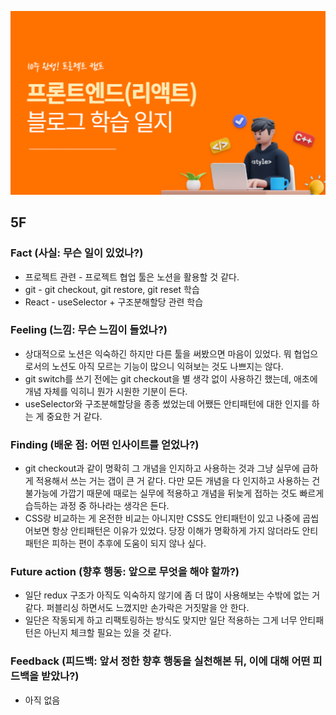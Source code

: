 ![img_learning_log.png](../assets/img_learning_log.png)

## 5F

### Fact (사실: 무슨 일이 있었나?)

- 프로젝트 관련 - 프로젝트 협업 툴은 노션을 활용할 것 같다.
- git - git checkout, git restore, git reset 학습
- React - useSelector + 구조분해할당 관련 학습

### Feeling (느낌: 무슨 느낌이 들었나?)

- 상대적으로 노션은 익숙하긴 하지만 다른 툴을 써봤으면 마음이 있었다. 뭐 협업으로서의 노션도 아직 모르는 기능이 많으니 익혀보는 것도 나쁘지는 않다.
- git switch를 쓰기 전에는 git checkout을 별 생각 없이 사용하긴 했는데, 애초에 개념 자체를 익히니 뭔가 시원한 기분이 든다.
- useSelector와 구조분해할당을 종종 썼었는데 어쨌든 안티패턴에 대한 인지를 하는 게 중요한 거 같다.

### Finding (배운 점: 어떤 인사이트를 얻었나?)

- git checkout과 같이 명확히 그 개념을 인지하고 사용하는 것과 그냥 실무에 급하게 적용해서 쓰는 거는 갭이 큰 거 같다. 다만 모든 개념을 다 인지하고 사용하는 건 불가능에 가깝기 때문에 때로는 실무에 적용하고 개념을 뒤늦게 접하는 것도 빠르게 습득하는 과정 중 하나라는 생각은 든다.
- CSS랑 비교하는 게 온전한 비교는 아니지만 CSS도 안티패턴이 있고 나중에 곱씹어보면 항상 안티패턴은 이유가 있었다. 당장 이해가 명확하게 가지 않더라도 안티패턴은 피하는 편이 추후에 도움이 되지 않나 싶다.

### Future action (향후 행동: 앞으로 무엇을 해야 할까?)

- 일단 redux 구조가 아직도 익숙하지 않기에 좀 더 많이 사용해보는 수밖에 없는 거 같다. 퍼블리싱 하면서도 느꼈지만 손가락은 거짓말을 안 한다.
- 일단은 작동되게 하고 리팩토링하는 방식도 맞지만 일단 적용하는 그게 너무 안티패턴은 아닌지 체크할 필요는 있을 것 같다.

### Feedback (피드백: 앞서 정한 향후 행동을 실천해본 뒤, 이에 대해 어떤 피드백을 받았나?)

- 아직 없음
